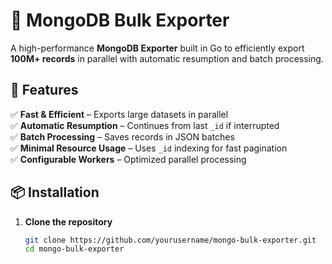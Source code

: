 # 🚀 MongoDB Bulk Exporter

A high-performance **MongoDB Exporter** built in Go to efficiently export **100M+ records** in parallel with automatic resumption and batch processing.

## 🔹 Features
✅ **Fast & Efficient** – Exports large datasets in parallel  
✅ **Automatic Resumption** – Continues from last `_id` if interrupted  
✅ **Batch Processing** – Saves records in JSON batches  
✅ **Minimal Resource Usage** – Uses `_id` indexing for fast pagination  
✅ **Configurable Workers** – Optimized parallel processing  

## 📦 Installation
1. **Clone the repository**
   ```sh
   git clone https://github.com/yourusername/mongo-bulk-exporter.git
   cd mongo-bulk-exporter
